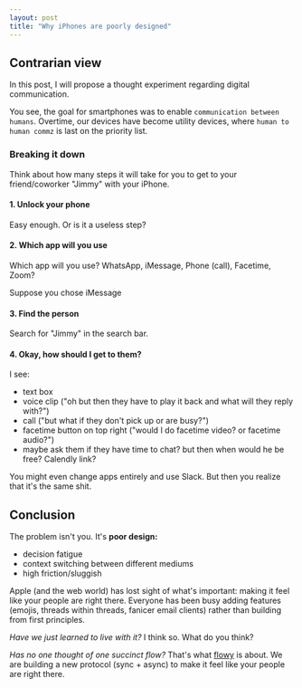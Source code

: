 ```yaml
---
layout: post
title: "Why iPhones are poorly designed"
---
```


## Contrarian view
In this post, I will propose a thought experiment regarding digital communication.

You see, the goal for smartphones was to enable `communication between humans`. Overtime, our devices have become utility devices, where `human to human commz` is last on the priority list.

### Breaking it down
Think about how many steps it will take for you to get to your friend/coworker "Jimmy" with your iPhone.

#### 1. Unlock your phone
Easy enough. Or is it a useless step?

#### 2. Which app will you use
Which app will you use? WhatsApp, iMessage, Phone (call), Facetime, Zoom?

Suppose you chose iMessage

#### 3. Find the person
Search for "Jimmy" in the search bar.

#### 4. Okay, how should I get to them?
I see:
- text box
- voice clip ("oh but then they have to play it back and what will they reply with?")
- call ("but what if they don't pick up or are busy?")
- facetime button on top right ("would I do facetime video? or facetime audio?")
- maybe ask them if they have time to chat? but then when would he be free? Calendly link?

You might even change apps entirely and use Slack. But then you realize that it's the same shit.

## Conclusion
The problem isn't you. It's **poor design:**
- decision fatigue
- context switching between different mediums
- high friction/sluggish

Apple (and the web world) has lost sight of what's important: making it feel like your people are right there. Everyone has been busy adding features (emojis, threads within threads, fanicer email clients) rather than building from first principles.

_Have we just learned to live with it?_ I think so. What do you think?

_Has no one thought of one succinct flow?_ That's what [flowy](https://flowy.live) is about. We are building a new protocol (sync + async) to make it feel like your people are right there.

